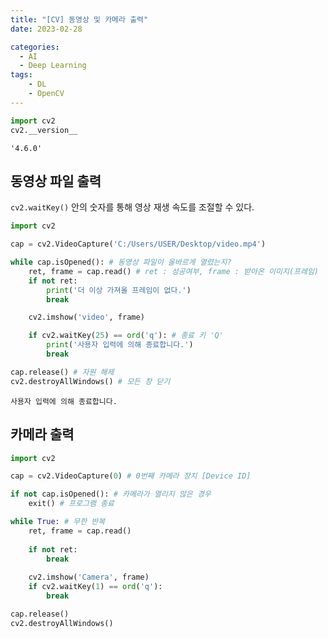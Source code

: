 ```yaml
---
title: "[CV] 동영상 및 카메라 출력"
date: 2023-02-28

categories:
  - AI
  - Deep Learning
tags:
    - DL
    - OpenCV
---
```


```python
import cv2
cv2.__version__
```


    '4.6.0'



## 동영상 파일 출력

`cv2.waitKey()` 안의 숫자를 통해 영상 재생 속도를 조절할 수 있다.


```python
import cv2

cap = cv2.VideoCapture('C:/Users/USER/Desktop/video.mp4')

while cap.isOpened(): # 동영상 파일이 올바르게 열렸는지?
    ret, frame = cap.read() # ret : 성공여부, frame : 받아온 이미지(프레임)
    if not ret:
        print('더 이상 가져올 프레임이 없다.')
        break

    cv2.imshow('video', frame)

    if cv2.waitKey(25) == ord('q'): # 종료 키 'Q'
        print('사용자 입력에 의해 종료합니다.')
        break

cap.release() # 자원 해제
cv2.destroyAllWindows() # 모든 창 닫기
```

    사용자 입력에 의해 종료합니다.
    

## 카메라 출력


```python
import cv2

cap = cv2.VideoCapture(0) # 0번째 카메라 장치 [Device ID]

if not cap.isOpened(): # 카메라가 열리지 않은 경우
    exit() # 프로그램 종료

while True: # 무한 반복
    ret, frame = cap.read()
    
    if not ret:
        break
    
    cv2.imshow('Camera', frame)
    if cv2.waitKey(1) == ord('q'):
        break

cap.release()
cv2.destroyAllWindows()
```
